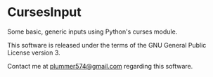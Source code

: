 CursesInput
===========

Some basic, generic inputs using Python's curses module.

This software is released under the terms of the GNU General Public
License version 3.

Contact me at plummer574@gmail.com regarding this software.
